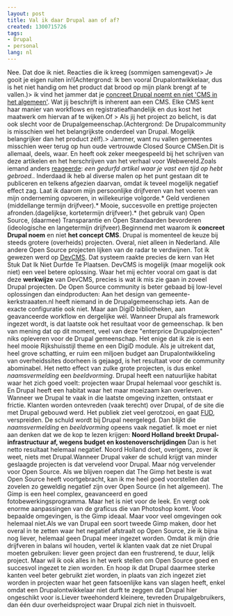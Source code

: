 ```yaml
---
layout: post
title: Val ik daar Drupal aan of af?
created: 1300715726
tags:
- Drupal
- personal
lang: nl
---
```

Nee. Dat doe ik niet. Reacties die ik kreeg (sommigen samengevat)> Je gooit je eigen ruiten in!(Achtergrond: Ik ben vooral Drupalontwikkelaar, dus is het niet handig om het product dat brood op mijn plank brengt af te vallen.)> ik vind het jammer dat je [concreet Drupal noemt en niet 'CMS in het algemeen'](http://bler.webschuur.com/drupal_is_ook_minder_geschikt_voor_afwijkende_custom_interactie_en_functionele_ontwerpen#comment-7478). Wat jij beschrijft is inherent aan een CMS. Elke CMS kent haar manier van workflows en registratieafhandelijk en dus kost het maatwerk om hiervan af te wijken.Of > Als jij het project zo belicht, is dat ook slecht voor de Drupalgemeenschap.(Achtergrond: De Drupalcommunity is misschien wel het belangrijkste onderdeel van Drupal. Mogelijk belangrijker dan het product zélf).> Jammer, want nu vallen gemeentes misschien weer terug op hun oude vertrouwde Closed Source CMSen.Dit is allemaal, deels, waar. En heeft ook zeker meegespeeld bij het schrijven van deze artikelen en het herschrijven van het verhaal voor Webwereld.Zoals iemand anders [reageerde](http://bler.webschuur.com/geen_cms_en_al_zeker_geen_drupal_voor_grote_webprojecten_zoals_gemeentesites): *een gedurfd artikel waar je vast een tijd op hebt gebroed.*. Inderdaad ik heb al diverse malen op het punt gestaan dit te publiceren en telkens afgezien daarvan, omdat ik teveel mogelijk negatief effect zag. Laat ik daarom mijn persoonlijke drijfveren van het voeren van mijn onderneming opvoeren, in willekeurige volgorde.* Geld verdienen (middellange termijn drijfveer).* Mooie, succesvolle en prettige projecten afronden.(dagelijkse, kortetermijn drijfveer).* (het gebruik van) Open Source, (daarmee) Transparantie en Open Standaarden bevorderen (ideologische en langetermijn drijfveer).Beginnend met waarom ik **concreet Drupal noem** en niet **het concept CMS**. Drupal is momenteel de keuze bij steeds grotere (overheids) projecten. Overal, niet alleen in Nederland. Alle andere Open Source projecten lijken van de radar te verdwijnen. Tot ik gewezen werd op [DevCMS](http://twitter.com/#!/JoGnet/status/44715902809284608). Dat systeem raakte precies de kern van Het Stuk Dat Ik Niet Durfde Te Plaatsen. DevCMS is mogelijk (maar mogelijk ook niet) een veel betere oplossing. Waar het mij echter vooral om gaat is dat deze **werkwijze** van DevCMS, precies is wat ik mis zie gaan in zoveel Drupal projecten. De Open Source community is beter gebaad bij low-level oplossingen dan eindproducten: Aan het design van gemeente-kerkstraaaten.nl heeft niemand in de Drupalgemeenschap iets. Aan de exacte configuratie ook niet. Maar aan DigiD bibliotheken, aan geavanceerde workflow en dergelijke wél. Wanneer Drupal als framework ingezet wordt, is dat laatste ook het resultaat voor de gemeenschap. Ik ben van mening dat op dit moment, veel van deze "enterprice Drupalprojecten" niks opleveren voor de Drupal gemeenschap. Het enige dat ik zie is een heel mooie Rijkshuisstijl theme en een DigiD module. Als je uitrekent dat, heel grove schatting, er ruim een miljoen budget aan Drupalontwikkeling van overheidssites doorheen is gejaagd, is het resultaat voor de community abominabel. Het netto effect van zulke grote projecten, is dus enkel *naamsvermelding* een *beeldvorming*. Drupal heeft een natuurlijke habitat waar het zich goed voelt: projecten waar Drupal helemaal voor geschikt is. En Drupal heeft een habitat waar het maar moeizaam kan overleven. Wanneer we Drupal te vaak in die laatste omgeving inzetten, ontstaat er frictie. Klanten worden ontevreden (vaak terecht) over Drupal, of de site die met Drupal gebouwd werd. Het publiek ziet veel gerotzooi, en gaat [FUD](http://www.geenstijl.nl/mt/archieven/2011/01/de_wat_kostte_deze_website_qui.html), verspreiden. De schuld wordt bij Drupal neergelegd. Dan blijkt die *naamsvermelding* en *beeldvorming* opeens vaak negatief. Ik moet er niet aan denken dat we de kop te lezen krijgen:  **Noord Holland breekt Drupal-infrastructuur af, wegens budget en kostenoverschrijdingen** Dan is het netto resultaat helemaal negatief. Noord Holland doet, overigens, zover ik weet, niets met Drupal.Wanneer Drupal vaker de schuld krijgt van minder geslaagde projecten is dat vervelend voor Drupal. Maar nóg vervelender voor Open Source. Als we blijven roepen dat The Gimp het beste is wat Open Source heeft voortgebracht, kan ik me heel goed voorstellen dat zovelen zo geweldig negatief zijn over Open Source (in het algemeen). The Gimp is een heel complex, geavanceerd en goed fotobewerkingsprogramma. Maar het is niet voor de leek. En vergt ook enorme aanpassingen van de graficus die van Photoshop komt. Voor bepaalde omgevingen, is the Gimp ideaal. Maar voor veel omgevingen ook helemaal niet.Als we van Drupal een soort tweede Gimp maken, door het overal in te zetten waar het negatief afstraalt op Open Source, zie ik bijna nog liever, helemaal geen Drupal meer ingezet worden. Omdat ik mijn drie drijfveren in balans wil houden, vertel ik klanten vaak dat ze niet Drupal moeten gebruiken: liever geen project dan een frustrerend, te duur, lelijk project. Maar wil ik ook alles in het werk stellen om Open Source goed en succesvol ingezet te zien worden. En hoop ik dat Drupal daarmee sterke kanten veel beter gebruikt ziet worden, in plaats van zich ingezet ziet worden in projecten waar het geen fatsoenlijke kans van slagen heeft, enkel omdat een Drupalontwikkelaar niet durft te zeggen dat Drupal hier ongeschikt voor is.Liever tweehonderd kleinere, tevreden Drupalgebruikers, dan één duur overheidsproject waar Drupal zich niet in thuisvoelt.
